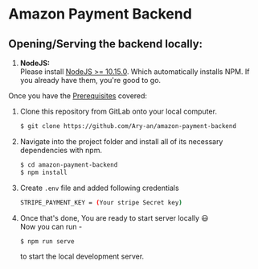 # Amazon Payment Backend


## Opening/Serving the backend locally:

1. **NodeJS:** <br>
   Please install [NodeJS >= 10.15.0](https://nodejs.org/en/download/). Which automatically installs NPM. If you already have them, you're good to go. 

Once you have the [Prerequisites](#prerequisites) covered:
1. Clone this repository from GitLab onto your local computer.

    ```sh
    $ git clone https://github.com/Ary-an/amazon-payment-backend
    ```
    
1. Navigate into the project folder and install all of its necessary dependencies with npm.

    ```sh
    $ cd amazon-payment-backend
    $ npm install
    ```

1. Create `.env` file and added following credentials
    ```sh
    STRIPE_PAYMENT_KEY = (Your stripe Secret key)
    ```

1. Once that's done, You are ready to start server locally 😃 <br>
   Now you can run -

   ```sh
   $ npm run serve
   ```
   
   to start the local development server.
